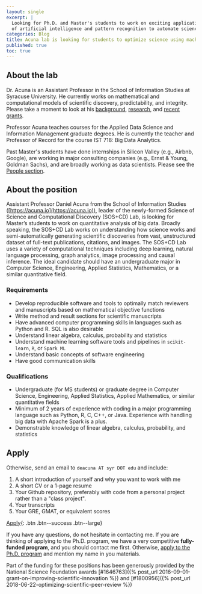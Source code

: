 ```yaml
---
layout: single
excerpt: |
  Looking for Ph.D. and Master's students to work on exciting applications
  of artificial intelligence and pattern recognition to automate science.
categories: Blog
title: Acuna lab is looking for students to optimize science using machine learning (new Fall 2019)
published: true
toc: true
---
```


## About the lab

Dr. Acuna is an Assistant Professor in the School of Information Studies 
at Syracuse University. He currently
works on mathematical and computational models of scientific discovery, predictability,
and integrity. Please take a moment to look
at his [background](/about/), [research](/research/), and [recent grants](/funding/).

Professor Acuna teaches courses for the 
Applied Data Science 
and Information Management graduate degrees. He is currently the teacher and Professor of Record for 
the course IST 718: Big Data Analytics.

Past Master's students have done internships in Silicon Valley (e.g., Airbnb, Google), 
are working in major consulting companies (e.g., Ernst & Young,  Goldman Sachs), and are 
broadly working as data scientists. Please see the [People section](/people/). 

## About the position
 
Assistant Professor Daniel Acuna from the School of Information Studies ([https://acuna.io](https://acuna.io)), leader of the newly-formed Science of Science and Computational Discovery (SOS+CD) Lab, is looking for Master’s students to work on quantitative analysis of big data. Broadly speaking, the SOS+CD Lab works on understanding how science works and semi-automatically generating scientific discoveries from vast, unstructured dataset of full-text publications, citations, and images. The SOS+CD Lab uses a variety of computational techniques including deep learning, natural language processing, graph analytics, image processing and causal inference. The ideal candidate should have an undergraduate major in Computer Science, Engineering, Applied Statistics, Mathematics, or a similar quantitative field. 

### Requirements

- Develop reproducible software and tools to optimally match reviewers and manuscripts based on
 mathematical objective functions
- Write method and result sections for scientific manuscripts
- Have advanced computer programming skills in languages such as Python and R. SQL is also
desirable
- Understand linear algebra, calculus, probability and statistics
- Understand machine learning software tools and pipelines in `scikit-learn`, `R`, or `Spark ML`
- Understand basic concepts of software engineering
- Have good communication skills

### Qualifications

- Undergraduate (for MS students) or graduate degree in Computer Science, Engineering, 
Applied Statistics, Applied Mathematics, or similar quantitative fields
- Minimum of 2 years of experience with coding in a major programming language such as 
Python, R, C, C++, or Java. Experience with handling big data with Apache Spark is a plus.
- Demonstrable knowledge of linear algebra, calculus, probability, and statistics


## Apply

Otherwise, send an email to `deacuna AT syr DOT edu` and include:
1. A short introduction of yourself and why you want to work with me
1. A short CV or a 1-page resume
1. Your Github repository, preferably with code from a personal project rather than a "class project".
1. Your transcripts
1. Your GRE, GMAT, or equivalent scores

[Apply](https://fa.ischool.syr.edu/apply/cc429ca9-41aa-4bde-b040-40858de5f256/){: .btn .btn--success .btn--large}

If you have any questions, do not hesitate in contacting me. 
If you are thinking of applying to the Ph.D. program, we have a very competitive __fully-funded program__, and you
should contact me first. Otherwise, 
[apply to the Ph.D. program](https://ischool.syr.edu/admissions/checklists/phd-checklist/) 
and mention my name in you materials.

Part of the funding for these positions has been generously provided by the National Science Foundation awards 
[#1646763]({% post_url 2016-09-01-grant-on-improving-scientific-innovation %}) and [#1800956]({% post_url 2018-06-22-optimizing-scientific-peer-review %})

